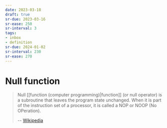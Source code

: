 ```yaml
---
date: 2023-03-18
draft: true
sr-due: 2023-03-16
sr-ease: 250
sr-interval: 3
tags:
- inbox
- definition
sr-due: 2024-01-02
sr-interval: 230
sr-ease: 270
---
```


# Null function

> Null [[function (computer programming)|function]] (or null operator) is a
> subroutine that leaves the program state unchanged. When it is part of the
> instruction set of a processor, it is called a NOP or NOOP (No OPeration).
>
> -- [Wikipedia](https://en.wikipedia.org/wiki/Null_function)
